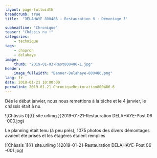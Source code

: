 ```yaml
---
layout: page-fullwidth
breadcrumb: true
title:  "DELAHAYE 800486 – Restauration 6 : Démontage 3"

subheadline: "Chronique" 
teaser: "Châssis nu !"
categories:
    - technique
tags:
    - chapron
    - delahaye
image:
    thumb: "2019-01-03-Rest800486-1.jpg"
header:
    image_fullwidth: "Banner-Delahaye-800486.png"
lang: fr
date: 2018-01-21 10:00:00
permalink: 2019-01-21-ChroniqueRestoration800486-6
---
```

Dès le début janvier, nous nous remettions à la tâche et le 4 janvier, le châssis était à nu.

![Châssis 0]({{ site.urlimg }}2019-01-21-Restauration DELAHAYE-Post 06 -000.jpg)


Le planning était tenu (à peu près), 1075 photos des divers démontages avaient été prises et les étagères étaient remplies

![Châssis 1]({{ site.urlimg }}2019-01-21-Restauration DELAHAYE-Post 06 -001.jpg)